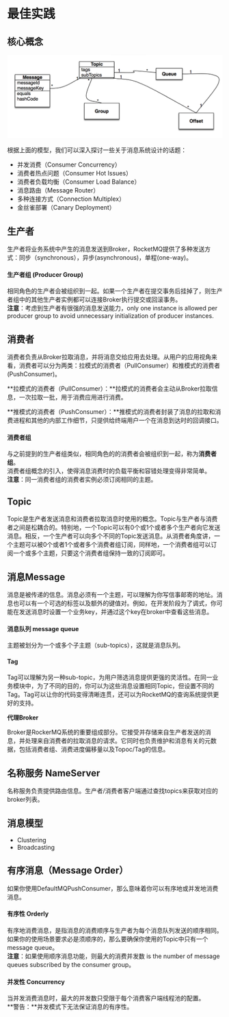 # 最佳实践

## 核心概念

![](../../../../.gitbook/assets/image%20%284%29.png)

根据上面的模型，我们可以深入探讨一些关于消息系统设计的话题：

* 并发消费（Consumer Concurrency）
* 消费者热点问题（Consumer Hot Issues）
* 消费者负载均衡（Consumer Load Balance）
* 消息路由（Message Router）
* 多种连接方式（Connection Multiplex）
* 金丝雀部署（Canary Deployment）

## 生产者

生产者将业务系统中产生的消息发送到Broker，RocketMQ提供了多种发送方式：同步（synchronous），异步\(asynchronous\)，单程\(one-way\)。

#### 生产者组 \(Producer Group\)

相同角色的生产者会被组织到一起。如果一个生产者在提交事务后挂掉了，则生产者组中的其他生产者实例都可以连接Broker执行提交或回滚事务。  
**注意**：考虑到生产者有很强的消息发送能力，only one instance is allowed per producer group to avoid unnecessary initialization of producer instances.

## 消费者

消费者负责从Broker拉取消息，并将消息交给应用去处理。从用户的应用视角来看，消费者可以分为两类：拉模式的消费者（PullConsumer）和推模式的消费者\(PushConsumer\)。

**拉模式的消费者（PullConsumer）：**拉模式的消费者会主动从Broker拉取信息，一次拉取一批，用于消费应用进行消费。

**推模式的消费者（PushConsumer）：**推模式的消费者封装了消息的拉取和消费进程和其他的内部工作细节，只提供给终端用户一个在消息到达时的回调接口。

#### 消费者组

与之前提到的生产者组类似，相同角色的的消费者会被组织到一起，称为**消费者组**。  
消费者组概念的引入，使得消息消费时的负载平衡和容错处理变得非常简单。  
**注意**：同一消费者组的消费者实例必须订阅相同的主题。

## Topic

Topic是生产者发送消息和消费者拉取消息时使用的概念。Topic与生产者与消费者之间是松耦合的。特别地，一个Topic可以有0个或1个或者多个生产者向它发送消息。相反，一个生产者可以向多个不同的Topic发送消息。从消费者角度讲，一个主题可以被0个或者1个或者多个消费者组订阅，同样地，一个消费者组可以订阅一个或多个主题，只要这个消费者组保持一致的订阅即可。

## 消息Message

消息是被传递的信息。消息必须有一个主题，可以理解为你写信事邮寄的地址。消息也可以有一个可选的标签以及额外的键值对。例如，在开发阶段为了调式，你可能在发送消息时设置一个业务key，并通过这个key在broker中查看这些消息。

#### **消息队列 message queue**

主题被划分为一个或多个子主题（sub-topics），这就是消息队列。

#### **Tag**

Tag可以理解为另一种sub-topic，为用户筛选消息提供更强的灵活性。在同一业务模块中，为了不同的目的，你可以为这些消息设置相同Topic，但设置不同的Tag。Tag可以让你的代码变得清晰连贯，还可以为RocketMQ的查询系统提供更好的支持。

**代理Broker**

Broker是RockerMQ系统的重要组成部分。它接受并存储来自生产者发送的消息，并处理来自消费者的拉取消息的请求。它同时也负责维护和消息有关的元数据，包括消费者组、消费进度偏移量以及Topoc/Tag的信息。

## 名称服务 NameServer

名称服务负责提供路由信息。生产者/消费者客户端通过查找topics来获取对应的broker列表。

## 消息模型

* Clustering
* Broadcasting

## 有序消息（Message Order）

如果你使用DefaultMQPushConsumer，那么意味着你可以有序地或并发地消费消息。

#### 有序性 Orderly

有序地消费消息，是指消息的消费顺序与生产者为每个消息队列发送的顺序相同。如果你的使用场景要求必是须顺序的，那么要确保你使用的Topic中只有一个message queue。  
**注意**：如果使用顺序消息功能，则最大的消费并发数 is the number of message queues subscribed by the consumer group。

#### 并发性 Concurrency

当并发消费消息时，最大的并发数只受限于每个消费客户端线程池的配置。  
**警告：**并发模式下无法保证消息的有序性。

  
  




  


  


